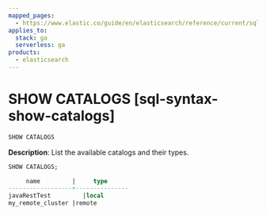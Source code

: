 ```yaml
---
mapped_pages:
  - https://www.elastic.co/guide/en/elasticsearch/reference/current/sql-syntax-show-catalogs.html
applies_to:
  stack: ga
  serverless: ga
products:
  - elasticsearch
---
```


# SHOW CATALOGS [sql-syntax-show-catalogs]

```sql
SHOW CATALOGS
```

**Description**: List the available catalogs and their types.

```sql
SHOW CATALOGS;

     name         |     type
------------------+---------------
javaRestTest         |local
my_remote_cluster |remote
```

